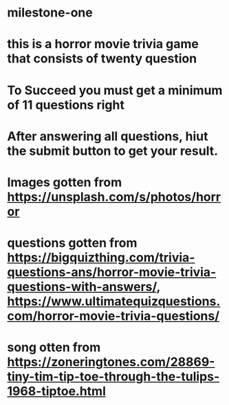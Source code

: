 # milestone-one
# this is a horror movie trivia game that consists of twenty question
# To Succeed you must get a minimum of 11 questions right
# After answering all questions, hiut the submit button to get your result.
# Images gotten from https://unsplash.com/s/photos/horror
# questions gotten from https://bigquizthing.com/trivia-questions-ans/horror-movie-trivia-questions-with-answers/, https://www.ultimatequizquestions.com/horror-movie-trivia-questions/
# song otten from https://zoneringtones.com/28869-tiny-tim-tip-toe-through-the-tulips-1968-tiptoe.html
